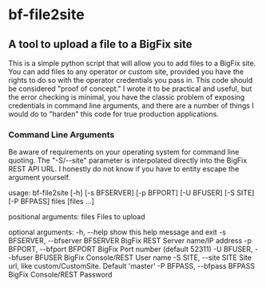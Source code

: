 # bf-file2site
## A tool to upload a file to a BigFix site
This is a simple python script that will allow you to add files to 
a BigFix site. You can add files to any operator or custom site,
provided you have the rights to do so with the operator credentials
you pass in.
This code should be considered "proof of concept." I wrote it to be
practical and useful, but the error checking is minimal, you have the
classic problem of exposing credentials in command line arguments,
and there are a number of things I would do to "harden" this code
for true production applications. 
### Command Line Arguments
Be aware of requirements on your operating system for command line
quoting. The "-S/--site" parameter is interpolated directly into the
BigFix REST API URL. I honestly do not know if you have to entity
escape the argument yourself.

usage: bf-file2site [-h] [-s BFSERVER] [-p BFPORT] [-U BFUSER] [-S SITE]
                    [-P BFPASS]
                    files [files ...]

positional arguments:
  files                 Files to upload

optional arguments:
  -h, --help            show this help message and exit
  -s BFSERVER, --bfserver BFSERVER
                        BigFix REST Server name/IP address
  -p BFPORT, --bfport BFPORT
                        BigFix Port number (default 52311)
  -U BFUSER, --bfuser BFUSER
                        BigFix Console/REST User name
  -S SITE, --site SITE  Site url, like custom/CustomSite. Default 'master'
  -P BFPASS, --bfpass BFPASS
                        BigFix Console/REST Password

